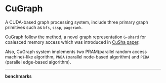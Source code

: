 # CuGraph

A CUDA-based graph processing system, include three primary graph primitives such as  `bfs`, `sssp`, `pagerank`.

CuGraph follow the method, a novel graph representation `G-shard` for coalesced memory access which was introduced in [CuSha paper](https://dl.acm.org/citation.cfm?id=2600227).

Also, CuGraph system implements two PRAM(parallel random access machine)-like algorithm, `PNBA` (parallel node-based algorithm) and `PEBA` (parallel edge-based algorithm).

---

**benchmarks**


